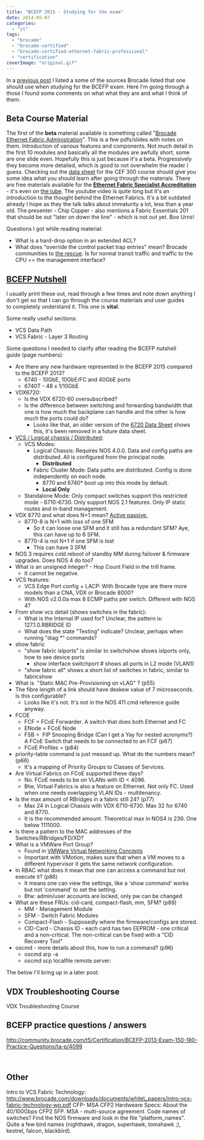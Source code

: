 ```yaml
---
title: "BCEFP 2015 - Studying for the exam"
date: 2014-05-07
categories: 
  - "it"
tags: 
  - "brocade"
  - "brocade-certified"
  - "brocade-certified-ethernet-fabric-professional"
  - "certification"
coverImage: "original.gif"
---
```


In a [previous post](http://www.guldmyr.com/blog/brocade-certified-ethernet-fabric-professional-2015-beta-exam/ "Brocade Certified Ethernet Fabric Professional 2015 Beta Exam") I listed a some of the sources Brocade listed that one should use when studying for the BCEFP exam. Here I'm going through a those I found some comments on what what they are and what I think of them.

## Beta Course Material

The first of the **beta** material available is something called "[Brocade Ethernet Fabric Administration](http://www.brocade.com/forms/getFile?p=documents/course_data_sheets/CEF300-DataSheet.pdf "CEFP 300-WBT Course Data Sheet")". This is a few pdfs/slides with notes on them. Introduction of various features and components. Not much detail in the first 10 modules and basically all the modules are awfully short, some are one slide even. Hopefully this is just because it's a beta. Progressively they become more detailed, which is good to not overwhelm the reader I guess. Checking out the [data sheet](http://www.brocade.com/downloads/documents/course_data_sheets/CEF300-DataSheet.pdf) for the CEF 300 course should give you some idea what you should learn after going through the materials. There are free materials available for the **[Ethernet Fabric Specialist Accreditation](http://www.brocade.com/education/certification-accreditation/accredited-ethernet-fabric-specialist/curriculum.page "http://www.brocade.com/education/certification-accreditation/accredited-ethernet-fabric-specialist/curriculum.page")** \- it's even on [the tube](http://www.youtube.com/watch?v=V9tMZgCydYQ "http://www.youtube.com/watch?v=V9tMZgCydYQ"). The youtube video is quite long but it's an introduction to the thought behind the Ethernet Fabrics. It's a bit outdated already I hope as they the talk talks about immaturity a lot, less than a year old. The presenter - Chip Copper - also mentions a Fabric Essentials 201 that should be out "later on down the line" - which is not out yet. Boo Urns!

Questions I got while reading material:

- What is a hard-drop option in an extended ACL?
- What does "override the control packet trap entries" mean? Brocade communities to [the rescue](http://community.brocade.com/t5/Ethernet-Fabric-VDX-CNA/How-do-you-Enable-Configure-SSH-access-to-VDX-6710/td-p/54389). Is for normal transit traffic and traffic to the CPU == the management interface?

## [**BCEFP Nutshell**](http://www.brocade.com/downloads/documents/certification_study_tools/bcefp-nutshell.pdf "pdf on brocade.com")

I usually print these out, read through a few times and note down anything I don't get so that I can go through the course materials and user guides to completely understand it. This one is **vital**.

Some really useful sections:

- VCS Data Path
- VCS Fabric - Layer 3 Routing

Some questions I needed to clarify after reading the BCEFP nutshell guide (page numbers):

- Are there any new hardware represented in the BCEFP 2015 compared to the BCEFP 2013?
    - 6740 - 10GbE, 10GbE/FC and 40GbE ports
    - 6740T - 48 x 1/10GbE
- VDX6720:
    - Is the VDX 6720-60 oversubscribed?
    - Is the difference between switching and forwarding bandwidth that one is how much the backplane can handle and the other is how much the ports could do?
        - Looks like that, an older version of the [6720 Data Sheet](http://www.governmentbigdataforum.com/2012/files/Brocade_VDX_6720_DataSheet_01.pdf "GA-DS-1524-01") shows this, it's been removed in a future data sheet.
- [VCS / Logical chassis / Distributed](http://www.brocade.com/downloads/documents/html_product_manuals/NOS_410_AG/GUID-5255C5BC-9A1F-4B3B-83E9-3AE6EA37AC00.html "NOS Administrator's Guide"):
    - VCS Modes:
        - Logical Chassis: Requires NOS 4.0.0. Data and config paths are distributed. All is configured from the principal node.
            - **Distributed**
        - Fabric Cluster Mode: Data paths are distributed. Config is done independently on each node.
            - 8770 and 6740\* boot up into this mode by default.
            - **Local Only**
    - Standalone Mode: Only compact switches support this restricted mode - 6710-6730. Only support NOS 2.1 features. Only IP static routes and in-band management.
- VDX 8770 and what does N+1 mean? [Active passive.](http://en.wikipedia.org/wiki/N+1_redundancy "on wikipedia")
    - 8770-8 is N+1 with loss of one SFM
        - So it can loose one SFM and it still has a redundant SFM? Aye, this can have up to 6 SFM.
    - 8770-4 is not N+1 if one SFM is lost
        - This can have 3 SFM
- NOS 3 requires cold reboot of standby MM during failover & firmware upgrades. Does NOS 4 do too?
- What is an unsigned integer? - Hop Count Field in the trill frame.
    - It cannot be negative.
- VCS features:
    - VCS Edge Port config + LACP: With Brocade type are there more models than a CNA, VDX or Brocade 8000?
    - With NOS v2.0.0a max 8 ECMP paths per switch. Different with NOS 4?
- From show vcs detail (shows switches in the fabric):
    - What is the Internal IP used for? Unclear, the pattern is: 127.1.0.RBRIDGE ID
    - What does the state "Testing" indicate? Unclear, perhaps when running "diag \*" commands?
- show fabric
    - "show fabric islports" is similar to switchshow shows islports only, how to see device ports
        - show interface switchport # shows all ports in L2 mode (VLAN1)
    - "show fabric all" shows a short list of switches in fabric, similar to fabricshow
- What is  "Static MAC Pre-Provisioning on vLAG" ? (p55)
- The fibre length of a link should have deskew value of 7 microseconds. Is this configurable?
    - Looks like it's not. It's not in the NOS 411 cmd reference guide anyway.
- FCOE
    - FCF = FCoE Forwarder. A switch that does both Ethernet and FC
    - ENode = FCoE Node
    - FSB =  FIP Snooping Bridge (Can I get a Yay for nested acronyms?) A FCoE Switch that needs to be connected to an FCF (p67)
    - FCoE Profiles = (p84)
- priority-table command is just messed up. What do the numbers mean? (p66)
    - It's a mapping of Priority Groups to Classes of Services.
- Are Virtual Fabrics on FCoE supported these days?
    - No. FCoE needs to be on VLANs with ID < 4096.
    - Btw, Virtual Fabrics is also a feature on Ethernet. Not only FC. Used when one needs overlapping VLAN IDs - multitenancy.
- Is the max amount of RBridges in a fabric still 24? (p77)
    - Max 24 in Logical Chassis with VDX 6710-6730. Max 32 for 6740 and 8770.
    - It is the recommended amount. Theoretical max in NOS4 is 239. One below 1111000.
- Is there a pattern to the MAC addresses of the Switches/RBridges/FD/XD?
- What is a VMWare Port Group?
    - Found in [VMWare Virtual Networking Concepts](https://www.vmware.com/files/pdf/virtual_networking_concepts.pdf "pdf on vmware.com")
    - Important with VMotion, makes sure that when a VM moves to a different hypervisor it gets the same network configuration.
- In RBAC what does it mean that one can access a command but not execute it? (p86)
    - It means one can view the settings, like a 'show command' works but not 'command' to set the setting.
    - Btw: admin/user accounts are locked, only pw can be changed
- What are these FRUs: cid-card, compact-flash, mm, SFM? (p89)
    - MM - Management Module
    - SFM - Switch Fabric Modules
    - Compact-Flash - Supposedly where the firmware/configs are stored.
    - CID-Card - Chassis ID - each card has two EEPROM - one critical and a non-critical. The non-critical can be fixed with a "CID Recovery Tool"
- oscmd - more details about this, how to run a command? (p96)
    - oscmd arp -a
    - oscmd scp localfile remote.server:

The below I'll bring up in a later post:

## **VDX Troubleshooting Course**

VDX Troubleshooting Course

## **BCEFP practice questions / answers**

http://community.brocade.com/t5/Certification/BCEFP-2013-Exam-150-180-Practice-Questions/ta-p/4099

 

## Other

Intro to VCS Fabric Technology: http://www.brocade.com/downloads/documents/white\_papers/intro-vcs-fabric-technology-wp.pdf CFP- MSA CFP2 Hardweare Specs: About the 40/100Gbps CFP2 SFP. MSA - multi-source agreement. Code names of switches? Find the NOS firmware and look in the file "platform\_names". Quite a few bird names (nighthawk, dragon, superhawk, tomahawk ;), kestrel, falcon, blackbird).

